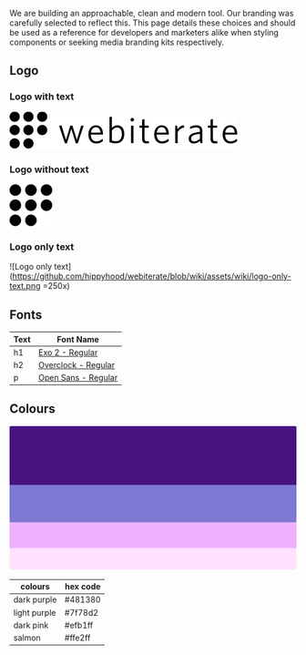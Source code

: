 We are building an approachable, clean and modern tool. Our branding was carefully selected to reflect this. This page details these choices and should be used as a reference for developers and marketers alike when styling components or seeking media branding kits respectively.

## Logo
### Logo with text
![Logo with text](https://github.com/hippyhood/webiterate/blob/wiki/assets/wiki/logo-with-text.png)
### Logo without text
![Logo without text](https://github.com/hippyhood/webiterate/blob/wiki/assets/wiki/logo-no-text.png)
### Logo only text
![Logo only text](https://github.com/hippyhood/webiterate/blob/wiki/assets/wiki/logo-only-text.png =250x)

## Fonts

| Text | Font Name |
|------|-----------|
| h1 | [Exo 2 - Regular](https://fonts.google.com/specimen/Exo+2) |
| h2 | [Overclock - Regular](https://fonts.google.com/specimen/Overlock) |
| p | [Open Sans - Regular](https://fonts.google.com/specimen/Open+Sans) |

## Colours
![Palette](https://raw.githubusercontent.com/hippyhood/webiterate/wiki/assets/wiki/palette.png)

| colours | hex code |
|---------|----------|
| dark purple | #481380|
| light purple | #7f78d2|
| dark pink | #efb1ff|
| salmon | #ffe2ff|